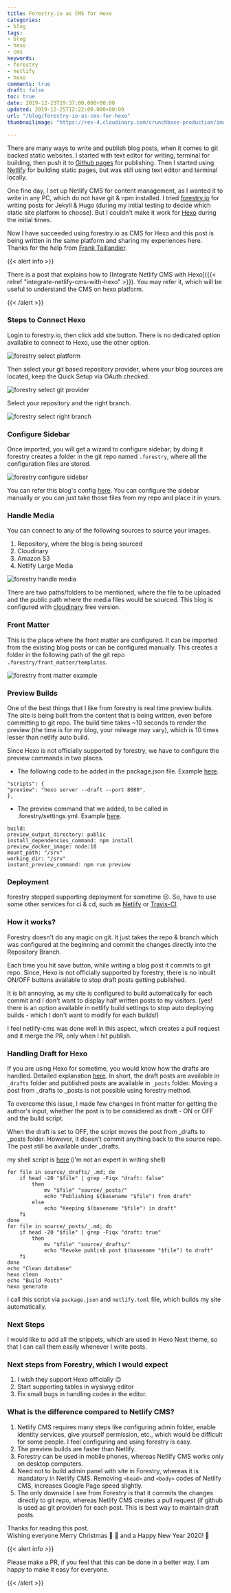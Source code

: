 ```yaml
---
title: Forestry.io as CMS for Hexo
categories:
- blog
tags:
- blog
- hexo
- cms
keywords:
- forestry
- netlify
- hexo
comments: true
draft: false
toc: true
date: 2019-12-23T19:37:00.000+00:00
updated: 2019-12-25T12:22:00.000+00:00
url: "/blog/forestry-io-as-cms-for-hexo"
thumbnailimage: "https://res-4.cloudinary.com/crunchbase-production/image/upload/c_lpad,h_250,f_auto,b_white,q_auto:eco/rkt2tgioo2njucinkhmd"

---
```

There are many ways to write and publish blog posts, when it comes to git backed static websites.  I started with text editor for writing, terminal for building, then push it to [Github pages](https://pages.github.com/) for publishing.  Then I started using [Netlify](https://app.netlify.com) for building static pages, but was still using text editor and terminal locally.

<!--more-->

One fine day, I set up Netlify CMS for content management, as I wanted it to write in any PC, which do not have git & npm installed. I tried [forestry.io](https://forestry.io) for writing posts for Jekyll & Hugo (during my initial testing to decide which static site platform to choose).  But I couldn't make it work for [Hexo](https://hexo.io) during the initial times.

Now I have succeeded using forestry.io as CMS for Hexo and this post is being written in the same platform and sharing my experiences here. Thanks for the help from [Frank Taillandier](https://github.com/DirtyF).

{{< alert info >}}

There is a post that explains how to [Integrate Netlify CMS with Hexo]({{< relref "integrate-netlify-cms-with-hexo" >}}).  You may refer it, which will be useful to understand the CMS on hexo platform.

{{< /alert >}}

### Steps to Connect Hexo

Login to forestry.io, then click add site button.  There is no dedicated option available to connect to Hexo, use the other option.

![forestry select platform](https://res.cloudinary.com/anbuchelva/image/upload/v1577124196/images/Screenshot_89_ybvaxy.png)

Then select your git based repository provider, where your blog sources are located, keep the Quick Setup via OAuth checked.

![forestry select git provider](https://res.cloudinary.com/anbuchelva/image/upload/v1577124603/images/Screenshot_90_gixnmd.png)

Select your repository and the right branch.

![forestry select right branch](https://res.cloudinary.com/anbuchelva/image/upload/v1577124801/images/Screenshot_91_ogb0bu.png)

### Configure Sidebar

Once imported, you will get a wizard to configure sidebar; by doing it forestry creates a folder in the git repo named `.forestry`, where all the configuration files are stored.

![forestry configure sidebar](https://res.cloudinary.com/anbuchelva/image/upload/v1577125841/images/Screenshot_93_sj7txo.png)

You can refer this blog's config [here](https://github.com/anbuchelva/blog/tree/source/.forestry).  You can configure the sidebar manually or you can just take those files from my repo and place it in yours.

### Handle Media

You can connect to any of the following sources to source your images.

1. Repository, where the blog is being sourced
2. Cloudinary
3. Amazon S3
4. Netlify Large Media

![forestry handle media](https://res.cloudinary.com/anbuchelva/image/upload/v1577126114/images/Screenshot_95_ndprsb.png)

There are two paths/folders to be mentioned, where the file to be uploaded and the public path where the media files would be sourced. This blog is configured with [cloudinary](https://cloudinary.com/) free version.

### Front Matter

This is the place where the front matter are configured.  It can be imported from the existing blog posts or can be configured manually.  This creates a folder in the following path of the git repo `.forestry/front_matter/templates`.

![forestry front matter example](https://res.cloudinary.com/anbuchelva/image/upload/v1577126583/images/Screenshot_98_evjy1i.png)

### Preview Builds

One of the best things that I like from forestry is real time preview builds.  The site is being built from the content that is being written, even before committing to git repo.  The build time takes \~10 seconds to render the preview (the time is for my blog, your mileage may vary), which is 10 times lesser than netlify auto build.

Since Hexo is not officially supported by forestry, we have to configure the preview commands in two places.

* The following code to be added in the package.json file. Example [here](https://github.com/anbuchelva/blog/blob/source/package.json).

```
"scripts": {
"preview": "hexo server --draft --port 8080",
},
```

* The preview command that we added, to be called in  .forestry/settings.yml. Example [here](https://github.com/anbuchelva/blog/blob/source/.forestry/settings.yml).

```
build:
preview_output_directory: public
install_dependencies_command: npm install
preview_docker_image: node:10
mount_path: "/srv"
working_dir: "/srv"
instant_preview_command: npm run preview
```

### Deployment

forestry stopped supporting deployment for sometime :pensive:.  So, have to use some other services for ci & cd, such as [Netlify](https://app.netlify.com) or [Travis-CI](https://travis-ci.org/).

### How it works?

Forestry doesn't do any magic on git. It just takes the repo & branch which was configured at the beginning and commit the changes directly into the Repository Branch.

Each time you hit save button, while writing a blog post it commits to git repo. Since, Hexo is not officially supported by forestry, there is no inbuilt ON/OFF buttons available to stop draft posts getting published.

It is bit annoying, as my site is configured to build automatically for each commit and I don't want to display half written posts to my visitors. (yes! there is an option available in netlify build settings to stop auto deploying builds - which I don't want to modify for each builds!)

I feel netlify-cms was done well in this aspect, which creates a pull request and it merge the PR, only when I hit publish.

### Handling Draft for Hexo

If you are using Hexo for sometime, you would know how the drafts are handled. Detailed explanation [here](https://hexo.io/docs/writing.html#Drafts). In short, the draft posts are available in `_drafts` folder and published posts are available in `_posts` folder.  Moving a post from _drafts to _posts is not possible using forestry method.

To overcome this issue, I made few changes in front matter for getting the author's input, whether the post is to be considered as draft - ON or OFF and the build script.

When the draft is set to OFF, the script moves the post from _drafts to _posts folder.  However, it doesn't commit anything back to the source repo.  The post still be available under _drafts.

my shell script is [here](https://github.com/anbuchelva/blog/blob/source/.forestry/draft.sh) (i'm not an expert in writing shell)

```
for file in source/_drafts/_.md; do	
    if head -20 "$file" | grep -Fiqx "draft: false"
        then
            mv "$file" "source/_posts/"
            echo "Publishing $(basename "$file") from draft"
        else
            echo "Keeping $(basename "$file") in draft"
    fi
done
for file in source/_posts/_.md; do
    if head -20 "$file" | grep -Fiqx "draft: true"
        then
            mv "$file" "source/_drafts/"
            echo "Revoke publish post $(basename "$file") to draft"
    fi
done
echo "Clean database"
hexo clean
echo "Build Posts"
hexo generate
```

I call this script via `package.json` and `netlify.toml` file, which builds my site automatically.

### Next Steps

I would like to add all the snippets, which are used in Hexo Next theme, so that I can call them easily whenever I write posts.

### Next steps from Forestry, which I would expect

1. I wish they support Hexo officially :wink:
2. Start supporting tables in wysiwyg editor
3. Fix small bugs in handling codes in the editor.

### What is the difference compared to Netlify CMS?

1. Netlify CMS requires many steps like configuring admin folder, enable identity services, give yourself permission, etc., which would be difficult for some people. I feel configuring and using forestry is easy. 
2. The preview builds are faster than Netlify.
3. Forestry can be used in mobile phones, whereas Netlify CMS works only on desktop computers.
4. Need not to build admin panel with site in Forestry, whereas it is mandatory in Netlify CMS. Removing `<head>` and `<body>` codes of Netlify CMS, increases Google Page speed slightly.
5. The only downside I see from Forestry is that it commits the changes directly to git repo, whereas Netlify CMS creates a pull request (if github is used as git provider) for each post. This is best way to maintain draft posts.  

Thanks for reading this post.  
Wishing everyone Merry Christmas :christmas_tree: :santa: and a Happy New Year 2020! :tada:

{{< alert info >}}

Please make a PR, if you feel that this can be done in a better way. I am happy to make it easy for everyone.

{{< /alert >}}

